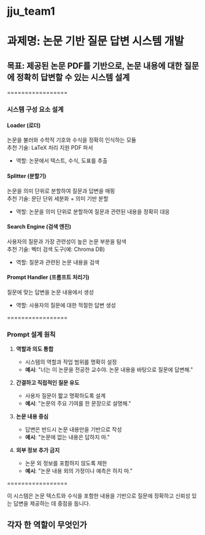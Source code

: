 # jju_team1

# 과제명: 논문 기반 질문 답변 시스템 개발

## 목표: 제공된 논문 PDF를 기반으로, 논문 내용에 대한 질문에 정확히 답변할 수 있는 시스템 설계

=================

### 시스템 구성 요소 설계

#### Loader (로더)
논문을 불러와 수학적 기호와 수식을 정확히 인식하는 모듈  
추천 기술: LaTeX 처리 지원 PDF 파서  
- 역할: 논문에서 텍스트, 수식, 도표를 추출  

#### Splitter (분할기)
논문을 의미 단위로 분할하여 질문과 답변을 매핑  
추천 기술: 문단 단위 세분화 + 의미 기반 분할  
- 역할: 논문을 의미 단위로 분할하여 질문과 관련된 내용을 정확히 대응  

#### Search Engine (검색 엔진)
사용자의 질문과 가장 관련성이 높은 논문 부분을 탐색  
추천 기술: 벡터 검색 도구(예: Chroma DB)  
- 역할: 질문과 관련된 논문 내용을 검색  

#### Prompt Handler (프롬프트 처리기)
질문에 맞는 답변을 논문 내용에서 생성  
- 역할: 사용자의 질문에 대한 적절한 답변 생성  

=================

### Prompt 설계 원칙

1. **역할과 의도 통합**  
   - 시스템의 역할과 작업 범위를 명확히 설정  
   - **예시**: "너는 이 논문을 전공한 교수야. 논문 내용을 바탕으로 질문에 답변해."

2. **간결하고 직접적인 질문 유도**  
   - 사용자 질문이 짧고 명확하도록 설계  
   - **예시**: "논문의 주요 기여를 한 문장으로 설명해."

3. **논문 내용 중심**  
   - 답변은 반드시 논문 내용만을 기반으로 작성  
   - **예시**: "논문에 없는 내용은 답하지 마."

4. **외부 정보 추가 금지**  
   - 논문 외 정보를 포함하지 않도록 제한  
   - **예시**: "논문 내용 외의 가정이나 예측은 하지 마."

=================

이 시스템은 논문 텍스트와 수식을 포함한 내용을 기반으로 질문에 정확하고 신뢰성 있는 답변을 제공하는 데 중점을 둡니다.


## 각자 한 역할이 무엇인가
